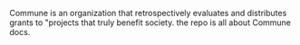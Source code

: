 Commune is an organization that retrospectively evaluates and distributes grants to "projects that truly benefit society.
the repo is all about Commune docs.
